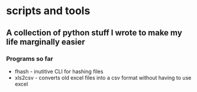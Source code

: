 # scripts and tools

## A collection of python stuff I wrote to make my life marginally easier

### Programs so far
* fhash - inutitive CLI for hashing files
* xls2csv - converts old excel files into a csv format without having to use excel
